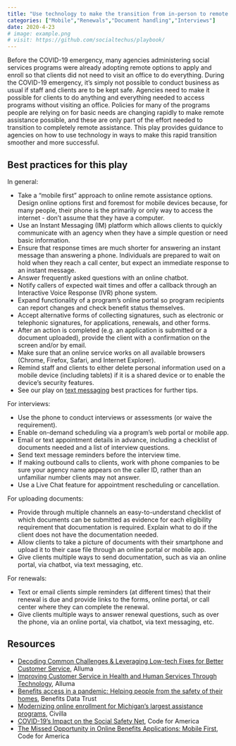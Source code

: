 ```yaml
---
title: "Use technology to make the transition from in-person to remote assistance easier"
categories: ["Mobile","Renewals","Document handling","Interviews"]
date: 2020-4-23
# image: example.png
# visit: https://github.com/socialtechus/playbook/
---
```


Before the COVID-19 emergency, many agencies administering social services programs were already adopting remote options to apply and enroll so that clients did not need to visit an office to do everything. During the COVID-19 emergency, it’s simply not possible to conduct business as usual if staff and clients are to be kept safe. Agencies need to make it possible for clients to do anything and everything needed to access programs without visiting an office. Policies for many of the programs people are relying on for basic needs are changing rapidly to make remote assistance possible, and these are only part of the effort needed to transition to completely remote assistance. This play provides guidance to agencies on how to use technology in ways to make this rapid transition smoother and more successful.

## Best practices for this play
In general:
* Take a “mobile first” approach to online remote assistance options. Design online options first and foremost for mobile devices because, for many people, their phone is the primarily or only way to access the internet - don’t assume that they have a computer.
* Use an Instant Messaging (IM) platform which allows clients to quickly communicate with an agency when they have a simple question or need basic information. 	
* Ensure that response times are much shorter for answering an instant message than answering a phone. Individuals are prepared to wait on hold when they reach a call center, but expect an immediate response to an instant message.
* Answer frequently asked questions with an online chatbot.
* Notify callers of expected wait times and offer a callback through an Interactive Voice Response (IVR) phone system.
* Expand functionality of a program’s online portal so program recipients can report changes and check benefit status themselves.
* Accept alternative forms of collecting signatures, such as electronic or telephonic signatures, for applications, renewals, and other forms.
* After an action is completed (e.g. an application is submitted or a document uploaded), provide the client with a confirmation on the screen and/or by email.
* Make sure that an online service works on all available browsers (Chrome, Firefox, Safari, and Internet Explorer).
* Remind staff and clients to either delete personal information used on a mobile device (including tablets) if it is a shared device or to enable the device’s security features.
* See our play on [text messaging](../play-1/) best practices for further tips.

For interviews:
* Use the phone to conduct interviews or assessments (or waive the requirement).
* Enable on-demand scheduling via a program’s web portal or mobile app.
* Email or text appointment details in advance, including a checklist of documents needed and a list of interview questions.
* Send text message reminders before the interview time.
* If making outbound calls to clients, work with phone companies to be sure your agency name appears on the caller ID, rather than an unfamiliar number clients may not answer.
* Use a Live Chat feature for appointment rescheduling or cancellation.

For uploading documents:
* Provide through multiple channels an easy-to-understand checklist of which documents can be submitted as evidence for each eligibility requirement that documentation is required. Explain what to do if the client does not have the documentation needed.
* Allow clients to take a picture of documents with their smartphone and upload it to their case file through an online portal or mobile app.
* Give clients multiple ways to send documentation, such as via an online portal, via chatbot, via text messaging, etc.

For renewals:
* Text or email clients simple reminders (at different times) that their renewal is due and provide links to the forms, online portal, or call center where they can complete the renewal.
* Give clients multiple ways to answer renewal questions, such as over the phone, via an online portal, via chatbot, via text messaging, etc.


## Resources

* [Decoding Common Challenges & Leveraging Low-tech Fixes for Better Customer Service](https://www.alluma.org/decoding-common-challenges-leveraging-low-tech-fixes-better-customer-service), Alluma
* [Improving Customer Service in Health and Human Services Through Technology](https://www.alluma.org/improving-customer-service-health-and-human-services-through-technology), Alluma
* [Benefits access in a pandemic: Helping people from the safety of their homes](https://bdtrust.org/benefits-access-in-a-pandemic-helping-people-from-the-safety-of-their-homes/), Benefits Data Trust
* [Modernizing online enrollment for Michigan’s largest assistance programs](https://www.civilla.com/modernizing-online-enrollment), Civilla
* [COVID-19’s Impact on the Social Safety Net](https://www.codeforamerica.org/news/covid-19s-impact-on-the-social-safety-net), Code for America
* [The Missed Opportunity in Online Benefits Applications: Mobile First](https://www.codeforamerica.org/news/the-missed-opportunity-in-online-benefits-applications-mobile-first), Code for America

